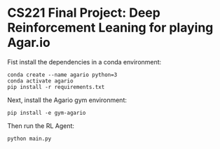 # CS221 Final Project: Deep Reinforcement Leaning for playing Agar.io

Fist install the dependencies in a conda environment:

```shell script
conda create --name agario python=3
conda activate agario
pip install -r requirements.txt
```

Next, install the Agario gym environment:

```shell script
pip install -e gym-agario
```

Then run the RL Agent:

```shell script
python main.py
```